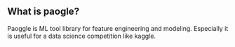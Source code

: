 
## What is paogle?

Paoggle is ML tool library for feature engineering and modeling.
Especially it is useful for a data science competition like kaggle.


